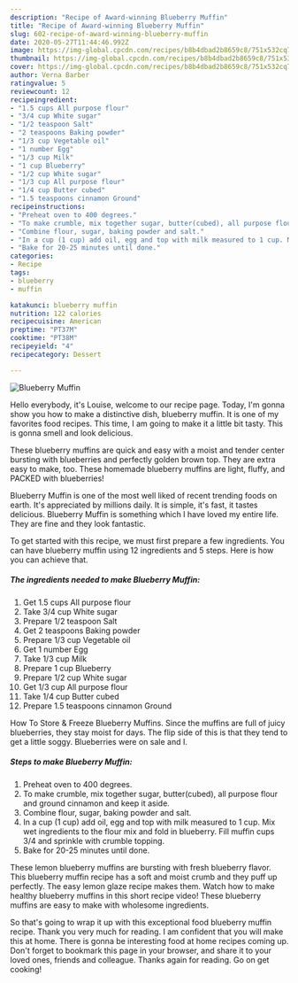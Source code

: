 ```yaml
---
description: "Recipe of Award-winning Blueberry Muffin"
title: "Recipe of Award-winning Blueberry Muffin"
slug: 602-recipe-of-award-winning-blueberry-muffin
date: 2020-05-27T11:44:46.992Z
image: https://img-global.cpcdn.com/recipes/b8b4dbad2b8659c8/751x532cq70/blueberry-muffin-recipe-main-photo.jpg
thumbnail: https://img-global.cpcdn.com/recipes/b8b4dbad2b8659c8/751x532cq70/blueberry-muffin-recipe-main-photo.jpg
cover: https://img-global.cpcdn.com/recipes/b8b4dbad2b8659c8/751x532cq70/blueberry-muffin-recipe-main-photo.jpg
author: Verna Barber
ratingvalue: 5
reviewcount: 12
recipeingredient:
- "1.5 cups All purpose flour"
- "3/4 cup White sugar"
- "1/2 teaspoon Salt"
- "2 teaspoons Baking powder"
- "1/3 cup Vegetable oil"
- "1 number Egg"
- "1/3 cup Milk"
- "1 cup Blueberry"
- "1/2 cup White sugar"
- "1/3 cup All purpose flour"
- "1/4 cup Butter cubed"
- "1.5 teaspoons cinnamon Ground"
recipeinstructions:
- "Preheat oven to 400 degrees."
- "To make crumble, mix together sugar, butter(cubed), all purpose flour and ground cinnamon and keep it aside."
- "Combine flour, sugar, baking powder and salt."
- "In a cup (1 cup) add oil, egg and top with milk measured to 1 cup. Mix wet ingredients to the flour mix and fold in blueberry. Fill muffin cups 3/4 and sprinkle with crumble topping."
- "Bake for 20-25 minutes until done."
categories:
- Recipe
tags:
- blueberry
- muffin

katakunci: blueberry muffin 
nutrition: 122 calories
recipecuisine: American
preptime: "PT37M"
cooktime: "PT38M"
recipeyield: "4"
recipecategory: Dessert

---
```



![Blueberry Muffin](https://img-global.cpcdn.com/recipes/b8b4dbad2b8659c8/751x532cq70/blueberry-muffin-recipe-main-photo.jpg)

Hello everybody, it's Louise, welcome to our recipe page. Today, I'm gonna show you how to make a distinctive dish, blueberry muffin. It is one of my favorites food recipes. This time, I am going to make it a little bit tasty. This is gonna smell and look delicious.

These blueberry muffins are quick and easy with a moist and tender center bursting with blueberries and perfectly golden brown top. They are extra easy to make, too. These homemade blueberry muffins are light, fluffy, and PACKED with blueberries!

Blueberry Muffin is one of the most well liked of recent trending foods on earth. It's appreciated by millions daily. It is simple, it's fast, it tastes delicious. Blueberry Muffin is something which I have loved my entire life. They are fine and they look fantastic.


To get started with this recipe, we must first prepare a few ingredients. You can have blueberry muffin using 12 ingredients and 5 steps. Here is how you can achieve that.

<!--inarticleads1-->

##### The ingredients needed to make Blueberry Muffin:

1. Get 1.5 cups All purpose flour
1. Take 3/4 cup White sugar
1. Prepare 1/2 teaspoon Salt
1. Get 2 teaspoons Baking powder
1. Prepare 1/3 cup Vegetable oil
1. Get 1 number Egg
1. Take 1/3 cup Milk
1. Prepare 1 cup Blueberry
1. Prepare 1/2 cup White sugar
1. Get 1/3 cup All purpose flour
1. Take 1/4 cup Butter cubed
1. Prepare 1.5 teaspoons cinnamon Ground


How To Store &amp; Freeze Blueberry Muffins. Since the muffins are full of juicy blueberries, they stay moist for days. The flip side of this is that they tend to get a little soggy. Blueberries were on sale and I. 

<!--inarticleads2-->

##### Steps to make Blueberry Muffin:

1. Preheat oven to 400 degrees.
1. To make crumble, mix together sugar, butter(cubed), all purpose flour and ground cinnamon and keep it aside.
1. Combine flour, sugar, baking powder and salt.
1. In a cup (1 cup) add oil, egg and top with milk measured to 1 cup. Mix wet ingredients to the flour mix and fold in blueberry. Fill muffin cups 3/4 and sprinkle with crumble topping.
1. Bake for 20-25 minutes until done.


These lemon blueberry muffins are bursting with fresh blueberry flavor. This blueberry muffin recipe has a soft and moist crumb and they puff up perfectly. The easy lemon glaze recipe makes them. Watch how to make healthy blueberry muffins in this short recipe video! These blueberry muffins are easy to make with wholesome ingredients. 

So that's going to wrap it up with this exceptional food blueberry muffin recipe. Thank you very much for reading. I am confident that you will make this at home. There is gonna be interesting food at home recipes coming up. Don't forget to bookmark this page in your browser, and share it to your loved ones, friends and colleague. Thanks again for reading. Go on get cooking!
